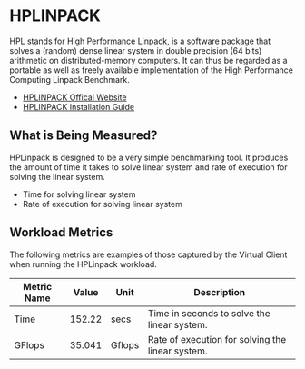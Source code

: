 ﻿# HPLINPACK
HPL stands for High Performance Linpack, is a software package that solves a (random) dense linear system in double precision (64 bits) arithmetic on distributed-memory computers. It can thus be regarded as a portable as well as freely available implementation of the High Performance Computing Linpack Benchmark. 

* [HPLINPACK Offical Website](https://netlib.org/benchmark/hpl/)
* [HPLINPACK Installation Guide](https://netlib.org/benchmark/hpl/software.html)

## What is Being Measured?
HPLinpack is designed to be a very simple benchmarking tool. It produces the amount of time it takes to solve linear system and rate of execution for solving the linear system.

* Time for solving linear system 
* Rate of execution for solving linear system

## Workload Metrics
The following metrics are examples of those captured by the Virtual Client when running the HPLinpack workload.

| Metric Name | Value  | Unit   | Description                                   |
|-------------|--------|--------|-----------------------------------------------|
| Time	      | 152.22 | secs   | Time in seconds to solve the linear system.   |
| GFlops      |	35.041 | Gflops | Rate of execution for solving the linear system.|
